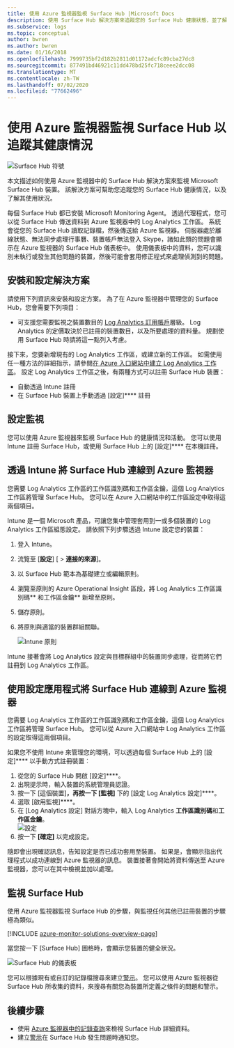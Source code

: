 ```yaml
---
title: 使用 Azure 監視器監視 Surface Hub |Microsoft Docs
description: 使用 Surface Hub 解決方案來追蹤您的 Surface Hub 健康狀態，並了解其使用狀況。
ms.subservice: logs
ms.topic: conceptual
author: bwren
ms.author: bwren
ms.date: 01/16/2018
ms.openlocfilehash: 7999735bf2d182b2811d01172adcfc89cba27dc8
ms.sourcegitcommit: 877491bd46921c11dd478bd25fc718ceee2dcc08
ms.translationtype: MT
ms.contentlocale: zh-TW
ms.lasthandoff: 07/02/2020
ms.locfileid: "77662496"
---
```

# <a name="monitor-surface-hubs-with-azure-monitor-to-track-their-health"></a>使用 Azure 監視器監視 Surface Hub 以追蹤其健康情況

![Surface Hub 符號](./media/surface-hubs/surface-hub-symbol.png)

本文描述如何使用 Azure 監視器中的 Surface Hub 解決方案來監視 Microsoft Surface Hub 裝置。 該解決方案可幫助您追蹤您的 Surface Hub 健康情況，以及了解其使用狀況。

每個 Surface Hub 都已安裝 Microsoft Monitoring Agent。 透過代理程式，您可以從 Surface Hub 傳送資料到 Azure 監視器中的 Log Analytics 工作區。 系統會從您的 Surface Hub 讀取記錄檔，然後傳送給 Azure 監視器。 伺服器處於離線狀態、無法同步處理行事曆、裝置帳戶無法登入 Skype，諸如此類的問題會顯示在 Azure 監視器的 Surface Hub 儀表板中。 使用儀表板中的資料，您可以識別未執行或發生其他問題的裝置，然後可能會套用修正程式來處理偵測到的問題。

## <a name="install-and-configure-the-solution"></a>安裝和設定解決方案
請使用下列資訊來安裝和設定方案。 為了在 Azure 監視器中管理您的 Surface Hub，您會需要下列項目：

* 可支援您需要監視之裝置數目的 [Log Analytics 訂用帳戶](https://azure.microsoft.com/pricing/details/log-analytics/)層級。 Log Analytics 的定價取決於已註冊的裝置數目，以及所要處理的資料量。 規劃使用 Surface Hub 時請將這一點列入考慮。

接下來，您要新增現有的 Log Analytics 工作區，或建立新的工作區。 如需使用任一種方法的詳細指示，請參閱[在 Azure 入口網站中建立 Log Analytics 工作區](../learn/quick-create-workspace.md)。 設定 Log Analytics 工作區之後，有兩種方式可以註冊 Surface Hub 裝置：

* 自動透過 Intune 註冊
* 在 Surface Hub 裝置上手動透過 [設定]**** 註冊

## <a name="set-up-monitoring"></a>設定監視
您可以使用 Azure 監視器來監視 Surface Hub 的健康情況和活動。 您可以使用 Intune 註冊 Surface Hub，或使用 Surface Hub 上的 [設定]**** 在本機註冊。

## <a name="connect-surface-hubs-to-azure-monitor-through-intune"></a>透過 Intune 將 Surface Hub 連線到 Azure 監視器
您需要 Log Analytics 工作區的工作區識別碼和工作區金鑰，這個 Log Analytics 工作區將管理 Surface Hub。 您可以在 Azure 入口網站中的工作區設定中取得這兩個項目。

Intune 是一個 Microsoft 產品，可讓您集中管理套用到一或多個裝置的 Log Analytics 工作區組態設定。 請依照下列步驟透過 Intune 設定您的裝置：

1. 登入 Intune。
2. 流覽至 [**設定**] [  >  **連接的來源**]。
3. 以 Surface Hub 範本為基礎建立或編輯原則。
4. 瀏覽至原則的 Azure Operational Insight 區段，將 Log Analytics 工作區識別碼** 和工作區金鑰** 新增至原則。
5. 儲存原則。
6. 將原則與適當的裝置群組關聯。

   ![Intune 原則](./media/surface-hubs/intune.png)

Intune 接著會將 Log Analytics 設定與目標群組中的裝置同步處理，從而將它們註冊到 Log Analytics 工作區。

## <a name="connect-surface-hubs-to-azure-monitor-using-the-settings-app"></a>使用設定應用程式將 Surface Hub 連線到 Azure 監視器
您需要 Log Analytics 工作區的工作區識別碼和工作區金鑰，這個 Log Analytics 工作區將管理 Surface Hub。 您可以從 Azure 入口網站中 Log Analytics 工作區的設定取得這兩個項目。

如果您不使用 Intune 來管理您的環境，可以透過每個 Surface Hub 上的 [設定]**** 以手動方式註冊裝置︰

1. 從您的 Surface Hub 開啟 [設定]****。
2. 出現提示時，輸入裝置的系統管理員認證。
3. 按一下 [這個裝置]****，再按一下 [監視]**** 下的 [設定 Log Analytics 設定]****。
4. 選取 [啟用監視]****。
5. 在 [Log Analytics 設定] 對話方塊中，輸入 Log Analytics **工作區識別碼**和**工作區金鑰**。  
   ![設定](./media/surface-hubs/settings.png)
6. 按一下 **[確定]** 以完成設定。

隨即會出現確認訊息，告知設定是否已成功套用至裝置。 如果是，會顯示指出代理程式以成功連線到 Azure 監視器的訊息。 裝置接著會開始將資料傳送至 Azure 監視器，您可以在其中檢視並加以處理。

## <a name="monitor-surface-hubs"></a>監視 Surface Hub
使用 Azure 監視器監視 Surface Hub 的步驟，與監視任何其他已註冊裝置的步驟極為類似。

[!INCLUDE [azure-monitor-solutions-overview-page](../../../includes/azure-monitor-solutions-overview-page.md)]

當您按一下 [Surface Hub] 圖格時，會顯示您裝置的健全狀況。

   ![Surface Hub 的儀表板](./media/surface-hubs/surface-hub-dashboard.png)

您可以根據現有或自訂的記錄檔搜尋來建立[警示](../platform/alerts-overview.md)。 您可以使用 Azure 監視器從 Surface Hub 所收集的資料，來搜尋有關您為裝置所定義之條件的問題和警示。

## <a name="next-steps"></a>後續步驟
* 使用 [Azure 監視器中的記錄查詢](../log-query/log-query-overview.md)來檢視 Surface Hub 詳細資料。
* 建立[警示](../platform/alerts-overview.md)在 Surface Hub 發生問題時通知您。
